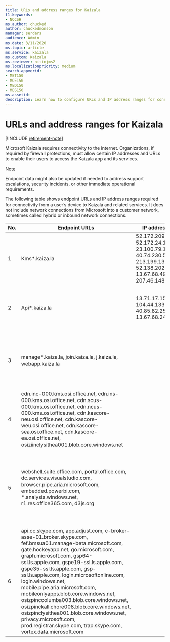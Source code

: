 ```yaml
---
title: URLs and address ranges for Kaizala
f1.keywords:
- NOCSH
ms.author: chucked
author: chuckedmonson
manager: serdars
audience: Admin
ms.date: 3/11/2020
ms.topic: article
ms.service: kaizala
ms.custom: Kaizala
ms.reviewer: nitinjms2
ms.localizationpriority: medium
search.appverid:
- MET150
- MOE150
- MED150
- MBS150
ms.assetid: 
description: Learn how to configure URLs and IP address ranges for connectivity in Kaizala.
---
```


# URLs and address ranges for Kaizala

[!INCLUDE [retirement-note](includes/retirement-note.md)]

Microsoft Kaizala requires connectivity to the internet. Organizations, if required by firewall protections, must allow certain IP addresses and URLs to enable their users to access the Kaizala app and its services.

> [!NOTE]
> Endpoint data might also be updated if needed to address support escalations, security incidents, or other immediate operational requirements.

The following table shows endpoint URLs and IP address ranges required for connectivity from a user’s device to Kaizala and related services. It does not include network connections from Microsoft into a customer network, sometimes called hybrid or inbound network connections.

| No. | Endpoint URLs | IP addresses | Port | Notes|
|--------|-----|-----------|----|------------|
| 1 | Kms*.kaiza.la |52.172.209.57, 52.172.24.172, 23.100.79.167, 40.74.230.57, 213.199.139.160, 52.138.202.218, 13.67.68.49, 207.46.148.171   |443 | These are static IP addresses for Kaizala Service |
| 2 | Api*.kaiza.la |13.71.17.159, 104.44.133.47, 40.85.82.252, 13.67.68.244   |443 | These are static IP addresses for accessing Kaizala through API |
| 3 | manage*.kaiza.la, join.kaiza.la, j.kaiza.la, webapp.kaiza.la |  |443 | These are static IP addresses for Kaizala management portal, Kaizala web app, and joining URLs |
| 4 | cdn.inc-000.kms.osi.office.net, cdn.ins-000.kms.osi.office.net, cdn.scus-000.kms.osi.office.net, cdn.ncus-000.kms.osi.office.net, cdn.kascore-neu.osi.office.net, cdn.kascore-weu.osi.office.net, cdn.kascore-sea.osi.office.net, cdn.kascore-ea.osi.office.net, osiziinclysithea001.blob.core.windows.net | |443 | Used for mostly storing documents and images generated within Kaizala |
| 5 | webshell.suite.office.com, portal.office.com, dc.services.visualstudio.com, browser.pipe.aria.microsoft.com, embedded.powerbi.com, *.analysis.windows.net, r1.res.office365.com, d3js.org | |443 | Needed for enabling Office 365 services (including PowerBI reports) and other features on Kaizala management portal |
| 6 | api.cc.skype.com, app.adjust.com, c-broker-asse-01.broker.skype.com, fef.bmsua01.manage-beta.microsoft.com, gate.hockeyapp.net, go.microsoft.com, graph.microsoft.com, gsp64-ssl.ls.apple.com, gspe19-ssl.ls.apple.com, gspe35-ssl.ls.apple.com, gsp-ssl.ls.apple.com, login.microsoftonline.com, login.windows.net, mobile.pipe.aria.microsoft.com, mobileonlyapps.blob.core.windows.net, osizpinccolumba003.blob.core.windows.net, osizpinckallichore008.blob.core.windows.net, osizpinclysithea001.blob.core.windows.net, privacy.microsoft.com, prod.registrar.skype.com, trap.skype.com, vortex.data.microsoft.com | |443 | Other URLs needed to allow Kaizala app to operate normally |
